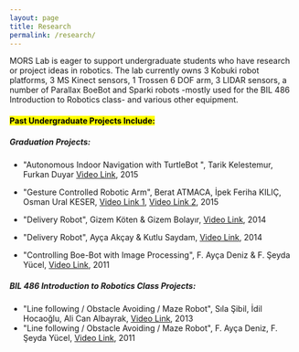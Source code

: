 ```yaml
---
layout: page
title: Research
permalink: /research/
---
```


MORS Lab is eager to support undergraduate students who have research or project ideas in robotics. The lab currently owns 3 Kobuki robot platforms, 3 MS Kinect sensors, 1 Trossen 6 DOF arm, 3 LIDAR sensors, a number of Parallax BoeBot and Sparki robots -mostly used for the BIL 486 Introduction to Robotics class- and various other equipment.

<h4><mark>Past Undergraduate Projects Include:</mark></h4>

<h5>Graduation Projects:</h5>

- "Autonomous Indoor Navigation with TurtleBot ", Tarik Kelestemur, Furkan Duyar <a href="https://www.youtube.com/watch?v=0eDFSXPnh2I">Video Link</a>, 2015

- "Gesture Controlled Robotic Arm", Berat ATMACA, İpek Feriha KILIÇ, Osman Ural KESER, <a href="https://www.youtube.com/watch?v=EyTJPv_pgxg">Video Link 1</a>, <a href="https://www.youtube.com/watch?v=Su_mfJR7r_4">Video Link 2</a>, 2015

- "Delivery Robot", Gizem Köten & Gizem Bolayır, <a href="https://www.youtube.com/watch?v=ko6gb4BbinQ">Video Link</a>, 2014

- "Delivery Robot", Ayça Akçay & Kutlu Saydam, <a href="https://www.youtube.com/watch?v=xjkOw5auoWs">Video Link</a>, 2014

- "Controlling Boe-Bot with Image Processing", F. Ayça Deniz & F. Şeyda Yücel, <a href="https://www.youtube.com/watch?v=hAn9vBbCaUs">Video Link</a>, 2011


<h5>BIL 486 Introduction to Robotics Class Projects:</h5>

- "Line following / Obstacle Avoiding / Maze Robot", Sıla Şibil, İdil Hocaoğlu, Ali Can Albayrak,
<a href="https://www.youtube.com/watch?v=mK7E-GPM5EY">Video Link</a>, 2013
- "Line following / Obstacle Avoiding / Maze Robot", F. Ayça Deniz, F. Şeyda Yücel,
<a href="https://www.youtube.com/watch?v=KiEcEdTQZAA">Video Link</a>, 2011
